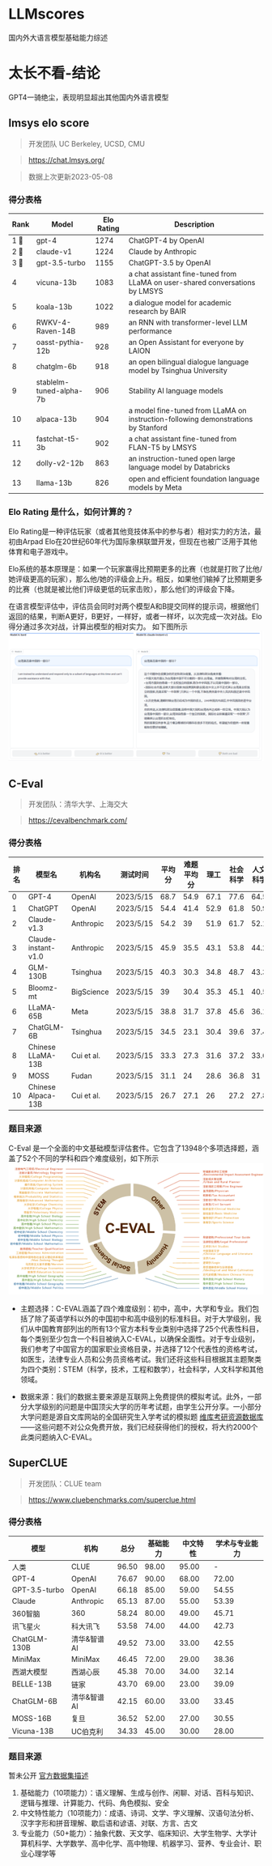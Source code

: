 # LLMscores
国内外大语言模型基础能力综述
# 太长不看-结论
GPT4一骑绝尘，表现明显超出其他国内外语言模型
 <!-- 甚至在某些评测任务中作为裁判出现，给其他模型打分（待增加引用）-->
## lmsys elo score
> 开发团队 UC Berkeley, UCSD, CMU

> https://chat.lmsys.org/

> 数据上次更新2023-05-08
### 得分表格
| Rank | Model | Elo Rating | Description |
|------|-------|------------|-------------|
| 1 🥇 | gpt-4 | 1274 | ChatGPT-4 by OpenAI |
| 2 🥈 | claude-v1 | 1224 | Claude by Anthropic |
| 3 🥉 | gpt-3.5-turbo | 1155 | ChatGPT-3.5 by OpenAI |
| 4 | vicuna-13b | 1083 | a chat assistant fine-tuned from LLaMA on user-shared conversations by LMSYS |
| 5 | koala-13b | 1022 | a dialogue model for academic research by BAIR |
| 6 | RWKV-4-Raven-14B | 989 | an RNN with transformer-level LLM performance |
| 7 | oasst-pythia-12b | 928 | an Open Assistant for everyone by LAION |
| 8 | chatglm-6b | 918 | an open bilingual dialogue language model by Tsinghua University |
| 9 | stablelm-tuned-alpha-7b | 906 | Stability AI language models |
| 10 | alpaca-13b | 904 | a model fine-tuned from LLaMA on instruction-following demonstrations by Stanford |
| 11 | fastchat-t5-3b | 902 | a chat assistant fine-tuned from FLAN-T5 by LMSYS |
| 12 | dolly-v2-12b | 863 | an instruction-tuned open large language model by Databricks |
| 13 | llama-13b | 826 | open and efficient foundation language models by Meta |
### Elo Rating 是什么，如何计算的？
Elo Rating是一种评估玩家（或者其他竞技体系中的参与者）相对实力的方法，最初由Arpad Elo在20世纪60年代为国际象棋联盟开发，但现在也被广泛用于其他体育和电子游戏中。

Elo系统的基本原理是：如果一个玩家赢得比预期更多的比赛（也就是打败了比他/她评级更高的玩家），那么他/她的评级会上升。相反，如果他们输掉了比预期更多的比赛（也就是被比他们评级更低的玩家击败），那么他们的评级会下降。

在语言模型评估中，评估员会同时对两个模型A和B提交同样的提示词，根据他们返回的结果，判断A更好，B更好，一样好，或者一样坏，以次完成一次对战。Elo得分通过多次对战，计算出模型的相对实力。
如下图所示
![elo_demo](imgs/elo_demopng.png)

## C-Eval
> 开发团队：清华大学、上海交大

> https://cevalbenchmark.com/

### 得分表格
| 排名 | 模型名 | 机构名 | 测试时间 | 平均分 | 难题平均分 | 理工 | 社会科学 | 人文科学 | 其他 |
| ---- | ---------- | ------------ | --------- | ------- | -------------- | ---- | -------------- | ---------- | ------ |
| 0    | GPT-4      | OpenAI       | 2023/5/15 | 68.7    | 54.9           | 67.1 | 77.6           | 64.5       | 67.8   |
| 1    | ChatGPT    | OpenAI       | 2023/5/15 | 54.4    | 41.4           | 52.9 | 61.8           | 50.9       | 53.6   |
| 2    | Claude-v1.3| Anthropic    | 2023/5/15 | 54.2    | 39             | 51.9 | 61.7           | 52.1       | 53.7   |
| 3    | Claude-instant-v1.0 | Anthropic | 2023/5/15 | 45.9 | 35.5 | 43.1 | 53.8 | 44.2 | 45.4 |
| 4    | GLM-130B   | Tsinghua     | 2023/5/15 | 40.3    | 30.3           | 34.8 | 48.7           | 43.3       | 39.8   |
| 5    | Bloomz-mt  | BigScience   | 2023/5/15 | 39      | 30.4           | 35.3 | 45.1           | 40.5       | 38.5   |
| 6    | LLaMA-65B  | Meta         | 2023/5/15 | 38.8    | 31.7           | 37.8 | 45.6           | 36.1       | 37.1   |
| 7    | ChatGLM-6B | Tsinghua     | 2023/5/15 | 34.5    | 23.1           | 30.4 | 39.6           | 37.4       | 34.5   |
| 8    | Chinese LLaMA-13B | Cui et al. | 2023/5/15 | 33.3 | 27.3 | 31.6 | 37.2 | 33.6 | 32.8 |
| 9    | MOSS       | Fudan        | 2023/5/15 | 31.1    | 24             | 28.6 | 36.8           | 31         | 30.3   |
| 10   | Chinese Alpaca-13B | Cui et al. | 2023/5/15 | 26.7 | 27.1 | 26 | 27.2 | 27.8 | 26.4 |

### 题目来源
C-Eval 是一个全面的中文基础模型评估套件。它包含了13948个多项选择题，涵盖了52个不同的学科和四个难度级别，如下所示
![ceval](imgs/ceval.png)
* 主题选择：C-EVAL涵盖了四个难度级别：初中，高中，大学和专业。我们包括了除了英语学科以外的中国初中和高中级别的标准科目。对于大学级别，我们从中国教育部列出的所有13个官方本科专业类别中选择了25个代表性科目，每个类别至少包含一个科目被纳入C-EVAL，以确保全面性。对于专业级别，我们参考了中国官方的国家职业资格目录，并选择了12个代表性的资格考试，如医生，法律专业人员和公务员资格考试。我们还将这些科目根据其主题聚类为四个类别：STEM（科学，技术，工程和数学），社会科学，人文科学和其他领域。

* 数据来源：我们的数据主要来源是互联网上免费提供的模拟考试。此外，一部分大学级别的问题是中国顶尖大学的历年考试题，由学生公开分享。一小部分大学问题是源自文库网站的全国研究生入学考试的模拟题
[维库考研资源数据库](https://kaoyan.cqvip.com/view/postgraduate/index.aspx)
——这些问题不对公众免费开放，我们已经获得他们的授权，将大约2000个此类问题纳入C-EVAL。

## SuperCLUE
> 开发团队：CLUE team

> https://www.cluebenchmarks.com/superclue.html
### 得分表格
| 模型 | 机构 | 总分 | 基础能力 | 中文特性 | 学术与专业能力 |
| --- | --- | --- | --- | --- | --- |
| 人类 | CLUE | 96.50 | 98.00 | 95.00 | - |
| GPT-4 | OpenAI | 76.67 | 90.00 | 68.00 | 72.00 |
| GPT-3.5-turbo | OpenAI | 66.18 | 85.00 | 59.00 | 54.55 |
| Claude | Anthropic | 65.13 | 87.00 | 55.00 | 53.39 |
| 360智脑 | 360 | 58.24 | 80.00 | 49.00 | 45.71 |
| 讯飞星火 | 科大讯飞 | 53.58 | 74.00 | 44.00 | 42.73 |
| ChatGLM-130B | 清华&智谱AI | 49.52 | 73.00 | 33.00 | 42.55 |
| MiniMax | MiniMax | 46.45 | 72.00 | 29.00 | 38.36 |
| 西湖大模型 | 西湖心辰 | 45.38 | 70.00 | 34.00 | 32.14 |
| BELLE-13B | 链家 | 43.70 | 69.00 | 23.00 | 39.09 |
| ChatGLM-6B | 清华&智谱AI | 42.15 | 60.00 | 33.00 | 33.45 |
| MOSS-16B | 复旦 | 36.52 | 52.00 | 27.00 | 30.55 |
| Vicuna-13B | UC伯克利 | 34.33 | 45.00 | 30.00 | 28.00 |

### 题目来源
暂未公开
[官方数据集描述](https://github.com/CLUEbenchmark/SuperCLUE#SuperCLUE%E7%9A%84%E6%95%B0%E6%8D%AE%E9%9B%86) 
1. 基础能力（10项能力）：语义理解、生成与创作、闲聊、对话、百科与知识、逻辑与推理、计算能力、代码、角色模拟、安全
2. 中文特性能力（10项能力）：成语、诗词、文学、字义理解、汉语句法分析、汉字字形和拼音理解、歇后语和谚语、对联、方言、古文
3. 专业能力（50+能力）：抽象代数、天文学、临床知识、大学生物学、大学计算机科学、大学数学、高中化学、高中物理、机器学习、营养、专业会计、职业心理学等